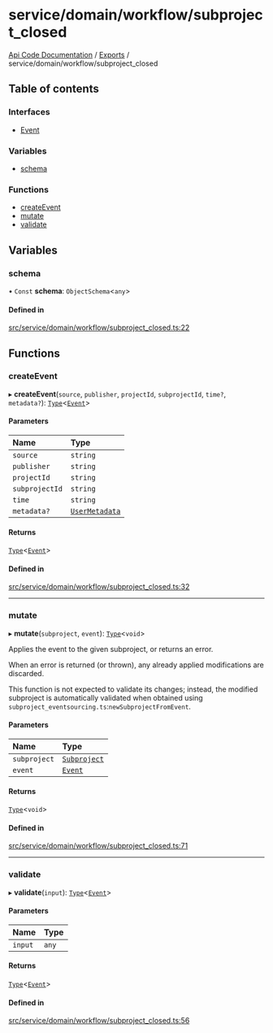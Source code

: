 # service/domain/workflow/subproject\_closed
 
[Api Code Documentation](../README.md) / [Exports](../modules.md) / service/domain/workflow/subproject\_closed

## Table of contents

### Interfaces

- [Event](../interfaces/service_domain_workflow_subproject_closed.Event.md)

### Variables

- [schema](service_domain_workflow_subproject_closed.md#schema)

### Functions

- [createEvent](service_domain_workflow_subproject_closed.md#createevent)
- [mutate](service_domain_workflow_subproject_closed.md#mutate)
- [validate](service_domain_workflow_subproject_closed.md#validate)

## Variables

### schema

• `Const` **schema**: `ObjectSchema`<`any`\>

#### Defined in

[src/service/domain/workflow/subproject_closed.ts:22](https://github.com/openkfw/TruBudget/blob/a06c11b/api/src/service/domain/workflow/subproject_closed.ts#L22)

## Functions

### createEvent

▸ **createEvent**(`source`, `publisher`, `projectId`, `subprojectId`, `time?`, `metadata?`): [`Type`](result.md#type)<[`Event`](../interfaces/service_domain_workflow_subproject_closed.Event.md)\>

#### Parameters

| Name | Type |
| :------ | :------ |
| `source` | `string` |
| `publisher` | `string` |
| `projectId` | `string` |
| `subprojectId` | `string` |
| `time` | `string` |
| `metadata?` | [`UserMetadata`](service_domain_metadata.md#usermetadata) |

#### Returns

[`Type`](result.md#type)<[`Event`](../interfaces/service_domain_workflow_subproject_closed.Event.md)\>

#### Defined in

[src/service/domain/workflow/subproject_closed.ts:32](https://github.com/openkfw/TruBudget/blob/a06c11b/api/src/service/domain/workflow/subproject_closed.ts#L32)

___

### mutate

▸ **mutate**(`subproject`, `event`): [`Type`](result.md#type)<`void`\>

Applies the event to the given subproject, or returns an error.

When an error is returned (or thrown), any already applied modifications are
discarded.

This function is not expected to validate its changes; instead, the modified
subproject is automatically validated when obtained using
`subproject_eventsourcing.ts`:`newSubprojectFromEvent`.

#### Parameters

| Name | Type |
| :------ | :------ |
| `subproject` | [`Subproject`](../interfaces/service_domain_workflow_subproject.Subproject.md) |
| `event` | [`Event`](../interfaces/service_domain_workflow_subproject_closed.Event.md) |

#### Returns

[`Type`](result.md#type)<`void`\>

#### Defined in

[src/service/domain/workflow/subproject_closed.ts:71](https://github.com/openkfw/TruBudget/blob/a06c11b/api/src/service/domain/workflow/subproject_closed.ts#L71)

___

### validate

▸ **validate**(`input`): [`Type`](result.md#type)<[`Event`](../interfaces/service_domain_workflow_subproject_closed.Event.md)\>

#### Parameters

| Name | Type |
| :------ | :------ |
| `input` | `any` |

#### Returns

[`Type`](result.md#type)<[`Event`](../interfaces/service_domain_workflow_subproject_closed.Event.md)\>

#### Defined in

[src/service/domain/workflow/subproject_closed.ts:56](https://github.com/openkfw/TruBudget/blob/a06c11b/api/src/service/domain/workflow/subproject_closed.ts#L56)
